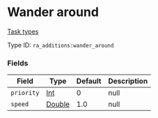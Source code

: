 # Wander around
[Task types](../task_types_types.md)

Type ID: `ra_additions:wander_around`
### Fields
Field | Type | Default | Description
------|------|---------|-------------
`priority` | [Int](../data_types/int.md) | 0 | null
`speed` | [Double](../data_types/double.md) | 1.0 | null
